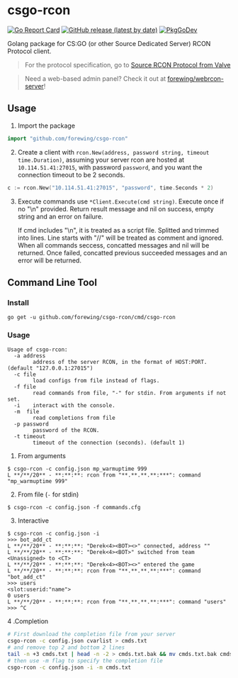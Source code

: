 # csgo-rcon

[![Go Report Card](https://goreportcard.com/badge/github.com/forewing/csgo-rcon?style=flat-square)](https://goreportcard.com/report/github.com/forewing/csgo-rcon)
[![GitHub release (latest by date)](https://img.shields.io/github/v/release/forewing/csgo-rcon?style=flat-square)](https://github.com/forewing/csgo-rcon/releases/latest)
[![PkgGoDev](https://pkg.go.dev/badge/github.com/forewing/csgo-rcon)](https://pkg.go.dev/github.com/forewing/csgo-rcon)

Golang package for CS:GO (or other Source Dedicated Server) RCON Protocol client.

> For the protocol specification, go to [Source RCON Protocol from Valve](http://developer.valvesoftware.com/wiki/Source_RCON_Protocol)

> Need a web-based admin panel? Check it out at [forewing/webrcon-server](https://github.com/forewing/webrcon-server)!

## Usage

1. Import the package

```go
import "github.com/forewing/csgo-rcon"
```

2. Create a client with `rcon.New(address, password string, timeout time.Duration)`, assuming your server rcon are hosted at `10.114.51.41:27015`, with password `password`, and you want the connection timeout to be 2 seconds.

```go
c := rcon.New("10.114.51.41:27015", "password", time.Seconds * 2)
```

3. Execute commands use `*Client.Execute(cmd string)`. Execute once if no "\n" provided. Return result message and nil on success, empty string and an error on failure. 

    If cmd includes "\n", it is treated as a script file. Splitted and trimmed into lines. Line starts with "//" will be treated as comment and ignored. When all commands seccess, concatted messages and nil will be returned. Once failed, concatted previous succeeded messages and an error will be returned.

## Command Line Tool

### Install

```
go get -u github.com/forewing/csgo-rcon/cmd/csgo-rcon
```

### Usage

```
Usage of csgo-rcon:
  -a address
        address of the server RCON, in the format of HOST:PORT. (default "127.0.0.1:27015")
  -c file
        load configs from file instead of flags.
  -f file
        read commands from file, "-" for stdin. From arguments if not set.
  -i    interact with the console.
  -m  file
        read completions from file
  -p password
        password of the RCON.
  -t timeout
        timeout of the connection (seconds). (default 1)
```

1. From arguments

```
$ csgo-rcon -c config.json mp_warmuptime 999
L **/**/20** - **:**:**: rcon from "**.**.**.**:***": command "mp_warmuptime 999"
```

2. From file (`-` for stdin)

```
$ csgo-rcon -c config.json -f commands.cfg
```

3. Interactive

```
$ csgo-rcon -c config.json -i
>>> bot_add_ct
L **/**/20** - **:**:**: "Derek<4><BOT><>" connected, address ""
L **/**/20** - **:**:**: "Derek<4><BOT>" switched from team <Unassigned> to <CT>
L **/**/20** - **:**:**: "Derek<4><BOT><>" entered the game
L **/**/20** - **:**:**: rcon from "**.**.**.**:***": command "bot_add_ct"
>>> users
<slot:userid:"name">
0 users
L **/**/20** - **:**:**: rcon from "**.**.**.**:***": command "users"
>>> ^C
```

4 .Completion

``` sh
# First download the completion file from your server
csgo-rcon -c config.json cvarlist > cmds.txt 
# and remove top 2 and bottom 2 lines
tail -n +3 cmds.txt | head -n -2 > cmds.txt.bak && mv cmds.txt.bak cmds.txt
# then use -m flag to specify the completion file
csgo-rcon -c config.json -i -m cmds.txt
```

